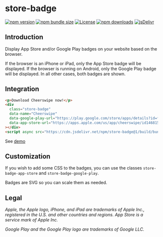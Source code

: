 # store-badge

[![npm version](https://img.shields.io/npm/v/store-badge)](https://www.npmjs.com/package/store-badge)
[![npm bundle size](https://img.shields.io/bundlephobia/min/store-badge)](https://www.npmjs.com/package/store-badge)
[![License](https://img.shields.io/github/license/apuyou/store-badge)](https://github.com/apuyou/store-badge/blob/master/LICENSE)
[![npm downloads](https://img.shields.io/npm/dt/store-badge)](https://www.npmjs.com/package/store-badge)
[![jsDelivr](https://data.jsdelivr.com/v1/package/npm/store-badge/badge)](https://www.jsdelivr.com/package/npm/store-badge)

## Introduction

Display App Store and/or Google Play badges on your website based on the browser.

If the browser is an iPhone or iPad, only the App Store badge will be displayed. If the browser is running on Android, only the Google Play badge will be displayed. In all other cases, both badges are shown.

## Integration

```html
<p>Download Cheerswipe now!</p>
<div
  class="store-badge"
  data-name="Cheerswipe"
  data-google-play-url="https://play.google.com/store/apps/details?id=fr.puyou.cheerswipe"
  data-app-store-url="https://apps.apple.com/us/app/cheerswipe/id1468158095?ls=1"
></div>
<script async src="https://cdn.jsdelivr.net/npm/store-badge@1/build/bundle.js"></script>
```

See [demo](https://apuyou.github.io/store-badge/demo)

## Customization

If you wish to add some CSS to the badges, you can use the classes `store-badge-app-store` and `store-badge-google-play`.

Badges are SVG so you can scale them as needed.

## Legal

_Apple, the Apple logo, iPhone, and iPad are trademarks of Apple Inc., registered in the U.S. and other countries and regions. App Store is a service mark of Apple Inc._

_Google Play and the Google Play logo are trademarks of Google LLC._
